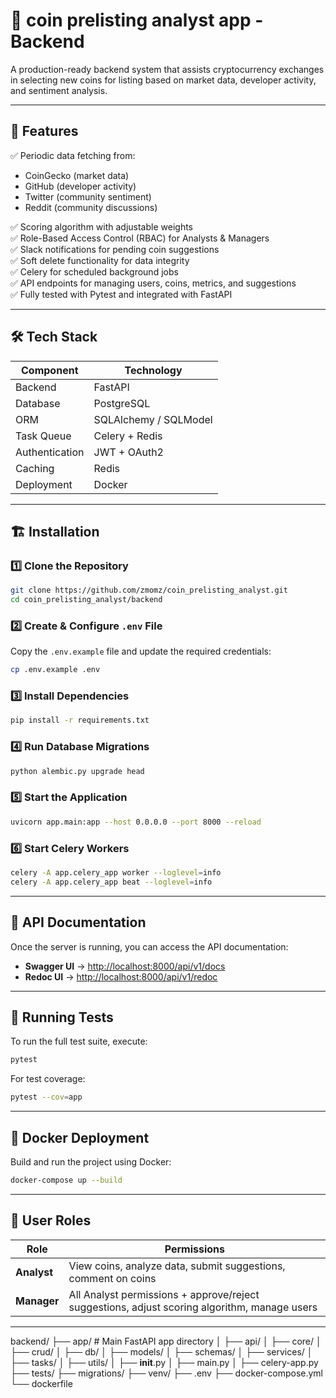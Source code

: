 # 🚀 coin prelisting analyst app - Backend

A production-ready backend system that assists cryptocurrency exchanges in selecting new coins for listing based on market data, developer activity, and sentiment analysis.

---

## 📌 Features

✅ Periodic data fetching from:
- CoinGecko (market data)
- GitHub (developer activity)
- Twitter (community sentiment)
- Reddit (community discussions)

✅ Scoring algorithm with adjustable weights  
✅ Role-Based Access Control (RBAC) for Analysts & Managers  
✅ Slack notifications for pending coin suggestions  
✅ Soft delete functionality for data integrity  
✅ Celery for scheduled background jobs  
✅ API endpoints for managing users, coins, metrics, and suggestions  
✅ Fully tested with Pytest and integrated with FastAPI  

---

## 🛠️ Tech Stack

| Component       | Technology        |
|----------------|------------------|
| Backend        | FastAPI           |
| Database       | PostgreSQL        |
| ORM            | SQLAlchemy / SQLModel |
| Task Queue     | Celery + Redis    |
| Authentication | JWT + OAuth2      |
| Caching        | Redis             |
| Deployment     | Docker            |

---

## 🏗️ Installation

### 1️⃣ Clone the Repository

```bash
git clone https://github.com/zmomz/coin_prelisting_analyst.git
cd coin_prelisting_analyst/backend
```

### 2️⃣ Create & Configure `.env` File

Copy the `.env.example` file and update the required credentials:

```bash
cp .env.example .env
```

### 3️⃣ Install Dependencies

```bash
pip install -r requirements.txt
```

### 4️⃣ Run Database Migrations

```bash
python alembic.py upgrade head
```

### 5️⃣ Start the Application

```bash
uvicorn app.main:app --host 0.0.0.0 --port 8000 --reload
```

### 6️⃣ Start Celery Workers

```bash
celery -A app.celery_app worker --loglevel=info
celery -A app.celery_app beat --loglevel=info
```

---

## 📡 API Documentation

Once the server is running, you can access the API documentation:

- **Swagger UI** → [http://localhost:8000/api/v1/docs](http://localhost:8000/api/v1/docs)
- **Redoc UI** → [http://localhost:8000/api/v1/redoc](http://localhost:8000/api/v1/redoc)

---

## 🧪 Running Tests

To run the full test suite, execute:

```bash
pytest
```

For test coverage:

```bash
pytest --cov=app
```

---

## 🐳 Docker Deployment

Build and run the project using Docker:

```bash
docker-compose up --build
```

---

## 👥 User Roles

| Role             | Permissions |
|-----------------|------------|
| **Analyst**     | View coins, analyze data, submit suggestions, comment on coins |
| **Manager**     | All Analyst permissions + approve/reject suggestions, adjust scoring algorithm, manage users |

---

backend/ 
├── app/  # Main FastAPI app directory
│   ├── api/
│   ├── core/
│   ├── crud/
│   ├── db/
│   ├── models/
│   ├── schemas/
│   ├── services/
│   ├── tasks/
│   ├── utils/
│   ├── __init__.py
│   ├── main.py
│   ├── celery-app.py
├── tests/
├── migrations/
├── venv/
├── .env
├── docker-compose.yml
└── dockerfile

